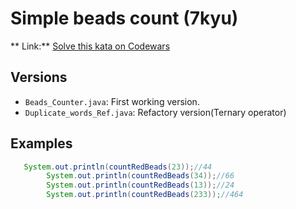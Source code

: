 # Simple beads count (7kyu)
** Link:** [Solve this kata on Codewars](https://www.codewars.com/kata/58712dfa5c538b6fc7000569)
## Versions
- `Beads_Counter.java`: First working version.
- `Duplicate_words_Ref.java`: Refactory version(Ternary operator)

## Examples
```java
   System.out.println(countRedBeads(23));//44
		System.out.println(countRedBeads(34));//66
		System.out.println(countRedBeads(13));//24
		System.out.println(countRedBeads(233));//464


